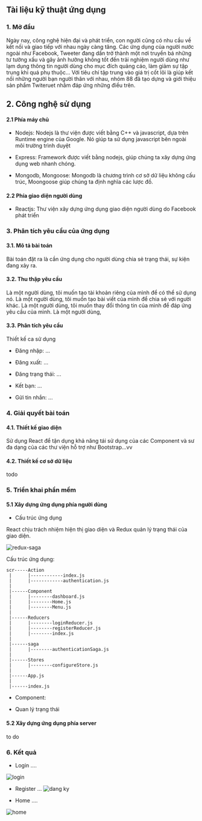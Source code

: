 ## Tài liệu kỹ thuật ứng dụng
### 1. Mở đầu
Ngày nay, công nghệ hiện đại và phát triển, con người cũng có nhu cầu về kết nối và giao tiếp với nhau ngày càng tăng. Các ứng dụng của người nước ngoài như Facebook, Tweeter đang dần trở thành một nơi truyền bá những tư tưởng xấu và gây ảnh hưởng không tốt đến trải nghiệm người dùng như lạm dụng thông tin người dùng cho mục đích quảng cáo, làm giảm sự tập trung khi quá phụ thuộc... Với tiêu chí tập trung vào giá trị cốt lõi là giúp kết nối những người bạn người thân với nhau, nhóm 88 đã tạo dựng và giới thiệu sản phẩm Twiteruet nhằm đáp ứng những điều trên.
## 2. Công nghệ sử dụng

#### 2.1 Phía máy chủ

* Nodejs: Nodejs là thư viện được viết bằng C++ và javascript, dựa trên Runtime engine của Google. Nó giúp ta sử dụng javascript bên ngoài môi trường trình duyệt

* Express: Framework được viết bằng nodejs, giúp chúng ta xây dựng ứng dụng web nhanh chóng.

* Mongodb, Mongoose: Mongodb là chương trình cơ sở dữ liệu không cấu trúc, Moongoose giúp chúng ta định nghĩa các lược đồ.

#### 2.2 Phía giao diện người dùng

* Reactjs: Thư viện xây dựng ứng dụng giao diện người dùng do Facebook phát triển

### 3. Phân tích yêu cầu của ứng dụng

#### 3.1. Mô tả bài toán

Bài toán đặt ra là cần ứng dụng cho người dùng chia sẻ trạng thái, sự kiện đang xảy ra.

#### 3.2. Thu thập yêu cầu

Là một người dùng, tôi muốn tạo tài khoản riêng của mình để có thể sử dụng nó.
Là một người dùng, tôi muốn tạo bài viết của mình để chia sẻ với người khác.
Là một người dùng, tôi muốn thay đổi thông tin của mình để đáp ứng yêu cầu của mình.
Là một người dùng, 

#### 3.3. Phân tích yêu cầu

Thiết kế ca sử dụng

* Đăng nhập: ...

* Đăng xuất:  ...

* Đăng trạng thái: ...

* Kết bạn: ...

* Gửi tin nhắn: ...

### 4. Giải quyết bài toán

#### 4.1. Thiết kế giao diện

Sử dụng React để tận dụng khả năng tái sử dụng của các Component và sư đa dạng của các thư viện hỗ trợ như Bootstrap...vv

#### 4.2. Thiết kế cơ sở dữ liệu

todo


### 5. Triển khai phần mềm

#### 5.1 Xây dựng ứng dụng phía người dùng

* Cấu trúc ứng dụng

React chịu trách nhiệm hiện thị giao diện và Redux quản lý trạng thái của giao diện.

![redux-saga](https://cdn-images-1.medium.com/max/1320/1*y-qgopNVlYcVrXgM84iPfA.jpeg)

Cấu trúc ứng dụng:

```
scr-----Action
 |      |------------index.js
 |      |------------authentication.js
 |
 |------Component
 |      |--------dashboard.js
 |      |--------Home.js
 |      |--------Menu.js
 |
 |------Reducers
 |      |--------loginReducer.js
 |      |--------registerReducer.js
 |      |--------index.js
 |
 |------saga
 |      |--------authenticationSaga.js
 |
 |------Stores
 |      |--------configureStore.js
 |
 |------App.js
 |
 |------index.js
```

* Component:

* Quan lý trạng thái

#### 5.2 Xây dựng ứng dụng phía server 

to do


### 6. Kết quả

* Login 
....

![login](https://i.imgur.com/g0j65T7.png)

* Register
...
![dang ky](https://i.imgur.com/gVUnxWH.png)

* Home
....

![home](https://i.imgur.com/HcGzgLo.png)

